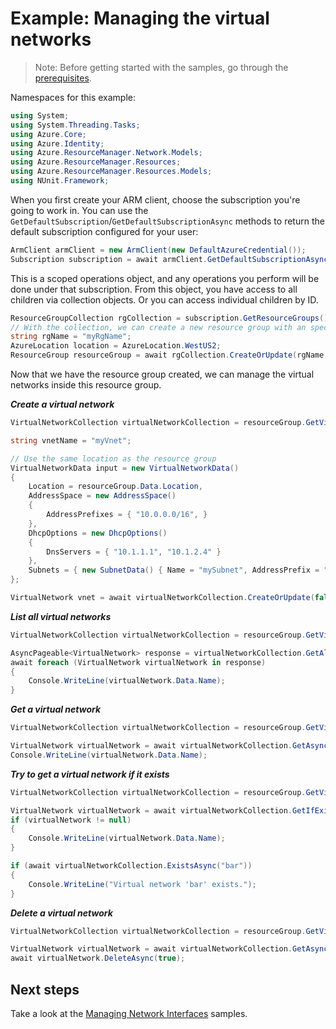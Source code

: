 # Example: Managing the virtual networks

>Note: Before getting started with the samples, go through the [prerequisites](https://github.com/Azure/azure-sdk-for-net/tree/main/sdk/resourcemanager/Azure.ResourceManager#prerequisites).

Namespaces for this example:

```C# Snippet:Manage_Networks_Namespaces
using System;
using System.Threading.Tasks;
using Azure.Core;
using Azure.Identity;
using Azure.ResourceManager.Network.Models;
using Azure.ResourceManager.Resources;
using Azure.ResourceManager.Resources.Models;
using NUnit.Framework;
```

When you first create your ARM client, choose the subscription you're going to work in. You can use the `GetDefaultSubscription`/`GetDefaultSubscriptionAsync` methods to return the default subscription configured for your user:

```C# Snippet:Readme_DefaultSubscription
ArmClient armClient = new ArmClient(new DefaultAzureCredential());
Subscription subscription = await armClient.GetDefaultSubscriptionAsync();
```

This is a scoped operations object, and any operations you perform will be done under that subscription. From this object, you have access to all children via collection objects. Or you can access individual children by ID.

```C# Snippet:Readme_GetResourceGroupCollection
ResourceGroupCollection rgCollection = subscription.GetResourceGroups();
// With the collection, we can create a new resource group with an specific name
string rgName = "myRgName";
AzureLocation location = AzureLocation.WestUS2;
ResourceGroup resourceGroup = await rgCollection.CreateOrUpdate(rgName, new ResourceGroupData(location)).WaitForCompletionAsync();
```

Now that we have the resource group created, we can manage the virtual networks inside this resource group.

***Create a virtual network***

```C# Snippet:Managing_Networks_CreateAVirtualNetwork
VirtualNetworkCollection virtualNetworkCollection = resourceGroup.GetVirtualNetworks();

string vnetName = "myVnet";

// Use the same location as the resource group
VirtualNetworkData input = new VirtualNetworkData()
{
    Location = resourceGroup.Data.Location,
    AddressSpace = new AddressSpace()
    {
        AddressPrefixes = { "10.0.0.0/16", }
    },
    DhcpOptions = new DhcpOptions()
    {
        DnsServers = { "10.1.1.1", "10.1.2.4" }
    },
    Subnets = { new SubnetData() { Name = "mySubnet", AddressPrefix = "10.0.1.0/24", } }
};

VirtualNetwork vnet = await virtualNetworkCollection.CreateOrUpdate(false, vnetName, input).WaitForCompletionAsync();
```

***List all virtual networks***

```C# Snippet:Managing_Networks_ListAllVirtualNetworks
VirtualNetworkCollection virtualNetworkCollection = resourceGroup.GetVirtualNetworks();

AsyncPageable<VirtualNetwork> response = virtualNetworkCollection.GetAllAsync();
await foreach (VirtualNetwork virtualNetwork in response)
{
    Console.WriteLine(virtualNetwork.Data.Name);
}
```

***Get a virtual network***

```C# Snippet:Managing_Networks_GetAVirtualNetwork
VirtualNetworkCollection virtualNetworkCollection = resourceGroup.GetVirtualNetworks();

VirtualNetwork virtualNetwork = await virtualNetworkCollection.GetAsync("myVnet");
Console.WriteLine(virtualNetwork.Data.Name);
```

***Try to get a virtual network if it exists***

```C# Snippet:Managing_Networks_GetAVirtualNetworkIfExists
VirtualNetworkCollection virtualNetworkCollection = resourceGroup.GetVirtualNetworks();

VirtualNetwork virtualNetwork = await virtualNetworkCollection.GetIfExistsAsync("foo");
if (virtualNetwork != null)
{
    Console.WriteLine(virtualNetwork.Data.Name);
}

if (await virtualNetworkCollection.ExistsAsync("bar"))
{
    Console.WriteLine("Virtual network 'bar' exists.");
}
```

***Delete a virtual network***

```C# Snippet:Managing_Networks_DeleteAVirtualNetwork
VirtualNetworkCollection virtualNetworkCollection = resourceGroup.GetVirtualNetworks();

VirtualNetwork virtualNetwork = await virtualNetworkCollection.GetAsync("myVnet");
await virtualNetwork.DeleteAsync(true);
```

## Next steps

Take a look at the [Managing Network Interfaces](https://github.com/Azure/azure-sdk-for-net/blob/main/sdk/network/Azure.ResourceManager.Network/samples/Sample2_ManagingNetworkInterfaces.md) samples.

